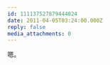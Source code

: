 ```yaml
---
id: 111137527879444024
date: 2011-04-05T03:24:00.000Z
reply: false
media_attachments: 0
---
```


嗯。 ​​​​

